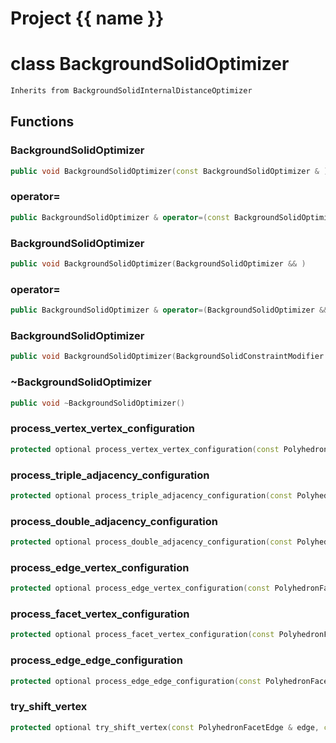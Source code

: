 <script setup>
import {useRoute} from 'vitepress'
const {path} = useRoute()
const tokens = path.split('/')
const words = tokens[2].split('-');
for (let i = 0; i < words.length; i++) {
    words[i] = words[i].charAt(0).toUpperCase() + words[i].slice(1);
    words[i] = words[i].replace('geode', 'Geode')
}
const name = words.join('-');
</script>
# Project {{ name }}

# class BackgroundSolidOptimizer


```cpp
Inherits from BackgroundSolidInternalDistanceOptimizer
```



## Functions

### BackgroundSolidOptimizer

```cpp
public void BackgroundSolidOptimizer(const BackgroundSolidOptimizer & )
```


### operator=

```cpp
public BackgroundSolidOptimizer & operator=(const BackgroundSolidOptimizer & )
```


### BackgroundSolidOptimizer

```cpp
public void BackgroundSolidOptimizer(BackgroundSolidOptimizer && )
```


### operator=

```cpp
public BackgroundSolidOptimizer & operator=(BackgroundSolidOptimizer && )
```


### BackgroundSolidOptimizer

```cpp
public void BackgroundSolidOptimizer(BackgroundSolidConstraintModifier & constraint_modifier, const BackgroundSolidImprovementSimulator & improvement_simulator)
```


### ~BackgroundSolidOptimizer

```cpp
public void ~BackgroundSolidOptimizer()
```


### process_vertex_vertex_configuration

```cpp
protected optional process_vertex_vertex_configuration(const PolyhedronFacetEdge & edge, index_t level)
```


### process_triple_adjacency_configuration

```cpp
protected optional process_triple_adjacency_configuration(const PolyhedronVertex & vertex, index_t level)
```


### process_double_adjacency_configuration

```cpp
protected optional process_double_adjacency_configuration(const PolyhedronFacetEdge & edge, index_t level)
```


### process_edge_vertex_configuration

```cpp
protected optional process_edge_vertex_configuration(const PolyhedronFacetEdge & edge, index_t apex, index_t level)
```


### process_facet_vertex_configuration

```cpp
protected optional process_facet_vertex_configuration(const PolyhedronFacet & facet, index_t level)
```


### process_edge_edge_configuration

```cpp
protected optional process_edge_edge_configuration(const PolyhedronFacetEdge & edge0, const PolyhedronFacetEdge & edge1, index_t level)
```


### try_shift_vertex

```cpp
protected optional try_shift_vertex(const PolyhedronFacetEdge & edge, const class BackgroundSolidConstraintModifier::OrientedEdgeVertices & edge_vertices)
```




